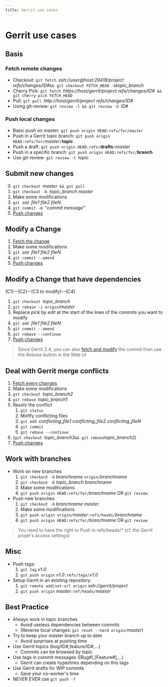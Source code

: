 ```yaml
---
title: Gerrit use cases
---
```

<meta http-equiv='Content-Type' content='text/html; charset=utf-8' />

Gerrit use cases
================

Basis
-----

### Fetch remote changes
* Checkout: `git fetch `*ssh://user@host:29418/project refs/changes/ID#*` && git checkout FETCH_HEAD -b `*topic_branch*
* Cherry Pick: `git fetch `*https://host/gerrit/project refs/changes/ID#*` && git cherry-pick FETCH_HEAD`
* Pull: `git pull `*http://host/gerrit/project refs/changes/ID#*
* Using git-review: `git review -l && git review -d `*ID#*

### Push local changes
* Basic push on master: `git push origin HEAD:refs/for/master`
* Push in a Gerrit topic branch: `git push origin HEAD:refs/for/`*master*`/`**topic**
* Push a draft: `git push origin HEAD:refs/`**drafts**`/`*master*
* Push in a specific branch: `git push origin HEAD:refs/for/`**branch**
* Use git-review: `git review -t `*topic*

Submit new changes
------------------
0. `git checkout `*master*` && git pull`
1. `git checkout -b `*topic_branch* *master*
2. Make some modifications
3. `git add `*file1 file2 fileN*
4. `git commit -m `"*commit message*"
5. [Push changes](#push-local-changes)

Modify a Change
---------------
1. [Fetch the change](#fetch-remote-changes)
2. Make some modifications
3. `git add `*file1 file2 fileN*
4. `git commit --amend`
5. [Push changes](#push-local-changes)

Modify a Change that have dependencies
--------------------------------------
(C1)--(C2)--(C3 to modify)--(C4)

1. `git checkout `*topic_branch*
2. `git rebase -i origin`/*master*
3. Replace *pick* by *edit* at the start of the lines of the commits you want to modify
4. `git add `*file1 file2 fileN*
5. `git commit --amend`
6. `git rebase --continue`
7. [Push changes](#push-local-changes)

> Since Gerrit 2.4, you can also [fetch and modify](#modify-a-change) the commit then use the *Rebase* button in the Web UI

Deal with Gerrit merge conflicts
--------------------------------
1. [Fetch every changes](#fetch-remote-changes)
2. Make some modifications
3. `git checkout `*topic_branch2*
4. `git rebase `*topic_branch1*
5. Resolv the conflict
    1. `git status`
    2. Mofify conflicting files
    3. `git add `*conflicting_file1 conflicting_file2 conflicting_fileN*
    4. `git commit`
    5. `git rebase --continue`
5. (`git checkout `*topic_branch3*` && git rebase `*topic_branch2*)
6. [Push changes](#push-local-changes)

Work with branches
------------------
* Work on new branches
    1. `git checkout -b` *branchname* `origin/`*branchname*
    2. `git checkout -b` *topic_branch branchname*
    3. Make some modifications
    4. `git push origin HEAD:refs/for/`*branchname* OR `git review`
* Push new branches
    1. `git checkout -b` *branchname master*
    2. Make some modifications
    3. `git push origin origin/`*master*`:refs/heads/`*branchname*
    4. `git push origin HEAD:refs/for/`*branchname* OR `git review`
> You need to have the right to Push in refs/heads/* (cf. the Gerrit projet's access settings)

Misc
----
* Push tags:
    1. `git tag` *v1.0*
    2. `git push origin` *v1.0*`:refs/tags/`*v1.0*
* Setup Gerrit in an existing repository:
    1. `git remote add|set-url origin` *ssh://gerrit/project*
    2. `git push origin` *master*`:ref/heads/`*master*

Best Practice
-------------
* Always work in topic branches
    * Avoid useless dependencies between commits
    * (Reverse local changes: `git reset --hard origin/`*master*)
* Try to keep your *master* branch up to date
    * Avoid surprises at pushing time
* Use Gerrit topics (bug/ID#,feature/ID#,...)
    * Commits can be browsed by topic
* Use tags in commit messages ([Bug#],[Feature#],...)
    * Gerrit can create hyperlinks depending on this tags
* Use Gerrit drafts for WIP commits
    * Save your co-worker's time
* NEVER EVER use `git push -f`
